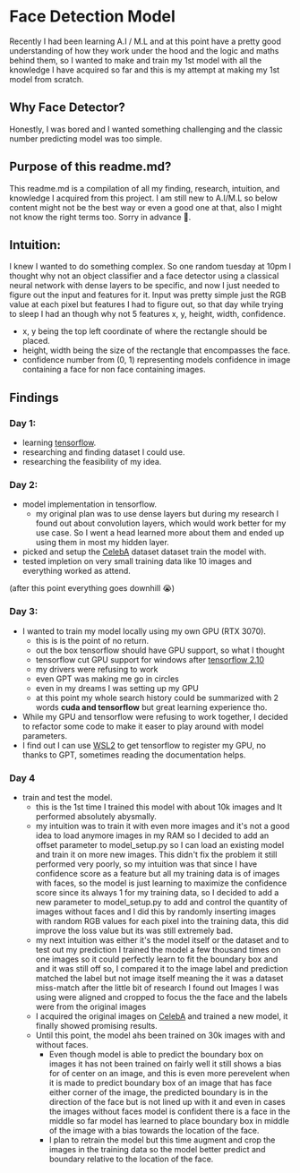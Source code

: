 # Face Detection Model

Recently I had been learning A.I / M.L and at this point have a pretty good understanding of how they work under the hood and the logic and maths behind them, so I wanted to make and train my 1st model with all the knowledge I have acquired so far and this is my attempt at making my 1st model from scratch.

## Why Face Detector?

Honestly, I was bored and I wanted something challenging and the classic number predicting model was too simple.

## Purpose of this readme.md?

This readme.md is a compilation of all my finding, research, intuition, and knowledge I acquired from this project. I am still new to A.I/M.L so below content might not be the best way or even a good one at that, also I might not know the right terms too. Sorry in advance 🙏.

## Intuition:

I knew I wanted to do something complex. So one random tuesday at 10pm I thought why not an object classifier and a face detector using a classical neural network with dense layers to be specific, and now I just needed to figure out the input and features for it. Input was pretty simple just the RGB value at each pixel but features I had to figure out, so that day while trying to sleep I had an though why not 5 features x, y, height, width, confidence.

- x, y being the top left coordinate of where the rectangle should be placed.
- height, width being the size of the rectangle that encompasses the face.
- confidence number from (0, 1) representing models confidence in image containing a face for non face containing images.

## Findings

### Day 1:
- learning [tensorflow](https://www.tensorflow.org/).
- researching and finding dataset I could use.
- researching the feasibility of my idea. 

### Day 2:
- model implementation in tensorflow.
    - my original plan was to use dense layers but during my research I found out about convolution layers, which would work better for my use case. So I went a head learned more about them and ended up using them in most my hidden layer.
- picked and setup the [CelebA](https://mmlab.ie.cuhk.edu.hk/projects/CelebA.html) dataset dataset train the model with.
- tested impletion on very small training data like 10 images and everything worked as attend.

(after this point everything goes downhill 😭)

### Day 3:
- I wanted to train my model locally using my own GPU (RTX 3070).
    - this is is the point of no return.
    - out the box tensorflow should have GPU support, so what I thought
    - tensorflow cut GPU support for windows after [tensorflow 2.10](https://www.tensorflow.org/install/pip#windows-native)
    - my drivers were refusing to work
    - even GPT was making me go in circles
    - even in my dreams I was setting up my GPU
    - at this point my whole search history could be summarized with 2 words <b>cuda and tensorflow</b> but great learning experience tho.
- While my GPU and tensorflow were refusing to work together, I decided to refactor some code to make it easer to play around with model parameters.
- I find out I can use [WSL2](https://www.tensorflow.org/install/pip#windows-wsl2) to get tensorflow to register my GPU, no thanks to GPT, sometimes reading the documentation helps.

### Day 4
- train and test the model.
    - this is the 1st time I trained this model with about 10k images and It performed absolutely abysmally.
    - my intuition was to train it with even more images and it's not a good idea to load anymore images in my RAM so I decided to add an offset parameter to model_setup.py so I can load an existing model and train it on more new images. This didn't fix the problem it still performed very poorly, so my intuition was that since I have confidence score as a feature but all my training data is of images with faces, so the model is just learning to maximize the confidence score since its always 1 for my training data, so I decided to add a new parameter to model_setup.py to add and control the quantity of images without faces and I did this by randomly inserting images with random RGB values for each pixel into the training data, this did improve the loss value but its was still extremely bad.
    - my next intuition was either it's the model itself or the dataset and to test out my prediction I trained the model a few thousand times on one images so it could perfectly learn to fit the boundary box and and it was still off so, I compared it to the image label and prediction matched the label but not image itself meaning the it was a dataset miss-match after the little bit of research I found out Images I was using were aligned and cropped to focus the the face and the labels were from the original images
    - I acquired the original images on [CelebA](https://mmlab.ie.cuhk.edu.hk/projects/CelebA.html) and trained a new model, it finally showed promising results.
    - Until this point, the model ahs been trained on 30k images with and without faces.
        - Even though model is able to predict the boundary box on images it has not been trained on fairly well it still shows a bias for of center on an image, and this is even more perevelent when it is made to predict boundary box of an image that has face either corner of the image, the predicted boundary is in the direction of the face but is not lined up with it and even in cases the images without faces model is confident there is a face in the middle so far model has learned to place boundary box in middle of the image with a bias towards the location of the face.
        - I plan to retrain the model but this time augment and crop the images in the training data so the model better predict and boundary relative to the location of the face. 